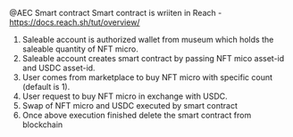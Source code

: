 
@AEC Smart contract
Smart contract is wriiten in Reach - https://docs.reach.sh/tut/overview/

1. Saleable account is authorized wallet from museum which holds the saleable quantity of NFT micro.
2. Saleable account creates smart contract by passing NFT mico asset-id and USDC asset-id.
3. User comes from marketplace to buy NFT micro with specific count (default is 1).
4. User request to buy NFT micro in exchange with USDC.
5. Swap of NFT micro and USDC executed by smart contract
6. Once above execution finished delete the smart contract from blockchain